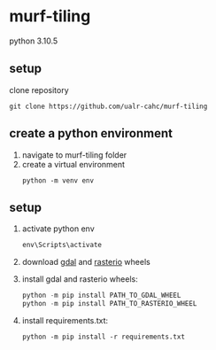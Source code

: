 # murf-tiling

python 3.10.5

## setup
clone repository
```
git clone https://github.com/ualr-cahc/murf-tiling
```

## create a python environment
1. navigate to murf-tiling folder
1. create a virtual environment
    ```
    python -m venv env
    ```


## setup

1. activate python env 
    ```PowerShell
    env\Scripts\activate
    ```

1. download [gdal](https://www.lfd.uci.edu/~gohlke/pythonlibs/#_gdal) and [rasterio](https://www.lfd.uci.edu/~gohlke/pythonlibs/#_rasterio) wheels
1. install gdal and rasterio wheels:

    ```PowerShell
    python -m pip install PATH_TO_GDAL_WHEEL
    python -m pip install PATH_TO_RASTERIO_WHEEL
    ```

1. install requirements.txt:
    ```
    python -m pip install -r requirements.txt
    ```
